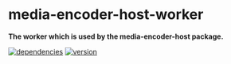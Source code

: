# media-encoder-host-worker

**The worker which is used by the media-encoder-host package.**

[![dependencies](https://img.shields.io/david/chrisguttandin/media-encoder-host-worker.svg?style=flat-square)](https://github.com/chrisguttandin/media-encoder-host-worker/network/dependencies)
[![version](https://img.shields.io/npm/v/media-encoder-host-worker.svg?style=flat-square)](https://www.npmjs.com/package/media-encoder-host-worker)
